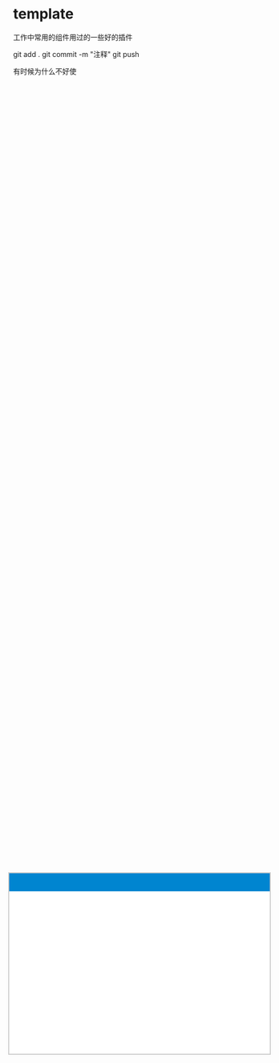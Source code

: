 # template

工作中常用的组件用过的一些好的插件

git add .
git commit -m "注释"
git push

有时候为什么不好使



<div class="move">
    <div class="move-head">
        <div class="move-handle"></div>
    </div>
</div>
<style type="text/css">
    .move{
        width: 520px;
        height: 360px;
        position: absolute;
        left: 50%;
        top: 50%;
        /*margin-left: -18rem;
        margin-top: -12rem;*/
        background-color: #fff;
        border: #ccc 2px solid;

        transform: translate(-50%, -50%);
        -ms-transform: translate(-50%, -50%); /* IE 9 */
        -moz-transform: translate(-50%, -50%); /* Firefox */
        -webkit-transform: translate(-50%, -50%); /* Safari and Chrome */
        -o-transform: translate(-50%, -50%); /* Opera */
    }
    .move-handle{
        height: 36px;
        background-color: #0085d0;
        cursor: move;
    }
</style>

<script type="text/javascript">
        $(function() {
            let $ = document.querySelector.bind(document);
            

            $('.move-handle').addEventListener('mousedown', function(e){
                var e = e || window.event;4
                var $move = closest(e.target, '.move');

                /**
                 * 计算出鼠标的位置距离要移动的dom的左顶点的距离
                 */
                let mouseOffsetX = e.clientX - $move.offsetLeft;
                let mouseOffsetY = e.clientY - $move.offsetTop;

                /**
                 * 获取自身携带的marginLeft、marginTop值，并转化为数字
                 */
                // 获取原有属性 ie dom元素.currentStyle 火狐谷歌 window.getComputedStyle(dom元素, null);
                const sty = $move.currentStyle || window.getComputedStyle($move, null);
                if( sty.margin.includes('px') ) {
                    var marginL = +sty.marginLeft.replace(/\px/g, '');
                    var marginT = +sty.marginTop.replace(/\px/g, '');
                };

                /**
                 * 鼠标移动事件
                 */
                document.onmousemove = function (e) {
                    var e = e || window.event;
                    // 计算出当前位置
                    let moveX = e.clientX - mouseOffsetX - marginL;
                    let moveY = e.clientY - mouseOffsetY - marginT;
                    // 赋值
                    $move.style.left = moveX + 'px';
                    $move.style.top = moveY + 'px';
                };
                document.onmouseup = function (e) {
                    // 释放事件
                    document.onmousemove = null;
                    document.onmouseup = null;
                };
            })

        });

        function closest(el, selector) {
            var matchesSelector = el.matches || el.webkitMatchesSelector || el.mozMatchesSelector || el.msMatchesSelector;

            while (el) {
                if (matchesSelector.call(el, selector)) {
                    break;
                }
                el = el.parentElement;
            }
            return el;
        }
    </script>






